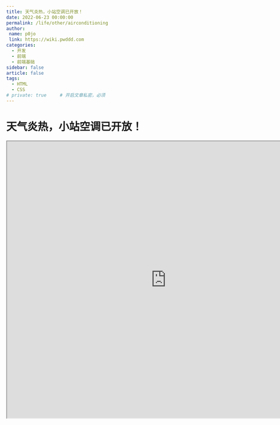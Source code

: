 ```yaml
---
title: 天气炎热，小站空调已开放！
date: 2022-06-23 00:00:00
permalink: /life/other/airconditioning
author:
 name: p0jo
 link: https://wiki.pwddd.com
categories:
  - 开发
  - 前端
  - 前端基础
sidebar: false
article: false
tags:
  - HTML
  - CSS
# private: true     # 开启文章私密，必须
---
```


# 天气炎热，小站空调已开放！

<iframe height="740" width="850" src="https://ac.yunyoujun.cn"></iframe>